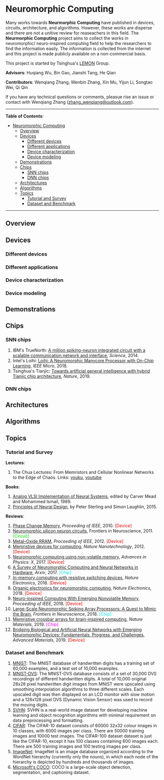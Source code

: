 # Neuromorphic Computing

Many works towards **Neurmorphic Computing** have published in devices, circuits, architecture, and algorithms. However, these works are disperse and there are not a unitive review for reaseachers in this field. The **Neurmorphic Computing** project aims to collect the works in neuromorphic/ neuro-inspired computing field to help the researchers to find the information easily. The information is collected from the internet and this project is made publicly available on a non-commercial basis.

This project is started by Tsinghua's [LEMON](http://stor.ime.tsinghua.edu.cn) Group.

**Advisors**: Huqiang Wu, Bin Gao, Jianshi Tang, He Qian

**Contributors**: Wenqiang Zhang, Wenbin Zhang, Xin Mu, Yijun Li, Songtao Wei, Qi Qin

If you have any technical questions or comments, pleasue rise an issue or contact with Wenqiang Zhang (zhang_wenqiang@outlook.com).

*****************

**Table of Contents**:

- [Neuromorphic Computing](#neuromorphic-computing)
  - [Overview](#overview)
  - [Devices](#devices)
    - [Different devices](#different-devices)
    - [Different applications](#different-applications)
    - [Device characterization](#device-characterization)
    - [Device modeling](#device-modeling)
  - [Demonstrations](#demonstrations)
  - [Chips](#chips)
    - [SNN chips](#snn-chips)
    - [DNN chips](#dnn-chips)
  - [Architectures](#architectures)
  - [Algorithms](#algorithms)
  - [Topics](#topics)
    - [Tutorial and Survey](#tutorial-and-survey)
    - [Dataset and Benchmark](#dataset-and-benchmark)

*****************

## Overview

## Devices

### Different devices

### Different applications

### Device characterization

### Device modeling

## Demonstrations

## Chips

### SNN chips

1. IBM's TrueNorth: [A million spiking-neuron integrated circuit with a scalable communication network and interface](https://doi.org/10.1126/science.1254642), *Science*, 2014.
2. Intel's Loihi: [Loihi: A Neuromorphic Manycore Processor with On-Chip Learning](https://doi.org/10.1109/MM.2018.112130359), *IEEE Micro*, 2018.
3. Tsinghua's Tianjic: [Towards artificial general intelligence with hybrid Tianjic chip architecture](https://doi.org/10.1038/s41586-019-1424-8), *Nature*, 2019.

### DNN chips

## Architectures

## Algorithms

## Topics

### Tutorial and Survey

**Lectures**:

1. The Chua Lectures: From Memristors and Cellular Nonlinear Networks to the Edge of Chaos. Links: [youku](https://v.youku.com/v_show/id_XMTg1MjQwMzg3Ng==.html?spm=a2h0j.11185381.listitem_page1.5!12~A), [youtube](https://www.youtube.com/playlist?list=PLtS6YX0YOX4eAQ6IrOZSta3xjRXzpcXyi)

**Books**:

1. [Analog VLSI Implementation of Neural Systems](https://www.springer.com/gp/book/9780792390404), edited by Carver Mead and Mohammed Ismail, 1989.
2. [Principles of Neural Design](https://mitpress.mit.edu/books/principles-neural-design), by Peter Sterling and Simon Laughlin, 2015.

**Reviews**:

1. [Phase Change Memory](https://doi.org/10.1109/JPROC.2010.2070050), *Proceeding of IEEE*, 2010. <font color="#dd0000">[Device]</font><br />
2. [Neuromorphic silicon neuron circuits](https://doi.org/10.3389/fnins.2011.00073), Frontiers in Neuroscience, 2011. <font color="#00dd00">[Circuit]</font><br />
3. [Metal–Oxide RRAM](https://doi.org/10.1109/JPROC.2012.2190369), *Proceeding of IEEE*, 2012. <font color="#dd0000">[Device]</font><br />
4. [Memristive devices for computing](https://doi.org/10.1038/NNANO.2012.240), *Nature Nanotechnology*, 2012. <font color="#dd0000">[Device]</font><br />
5. [Neuromorphic computing using non-volatile memory](https://doi.org/10.1080/23746149.2016.1259585), *Advances in Physics: X*, 2017. <font color="#dd0000">[Device]</font><br />
6. [A Survey of Neuromorphic Computing and Neural Networks in Hardware](https://arxiv.org/abs/1705.06963), *Arxiv*, 2017. <font color="#00dddd">[Chip]</font><br />
7. [In-memory computing with resistive switching devices](https://doi.org/10.1038/s41928-018-0092-2), *Nature Electronics*, 2018. <font color="#dd0000">[Device]</font><br />
8. [Organic electronics for neuromorphic computing](https://doi.org/10.1038/s41928-018-0103-3), *Nature Electronics*, 2018. <font color="#dd0000">[Device]</font><br />
9. [Neuro-inspired Computing With Emerging Nonvolatile Memory](https://doi.org/10.1109/JPROC.2018.2790840), *Proceeding of IEEE*, 2018. <font color="#dd0000">[Device]</font><br />
10. [Large-Scale Neuromorphic Spiking Array Processors: A Quest to Mimic the Brain](https://doi.org/10.3389/fnins.2018.00891), *Frontiers in Neuroscience*, 2018. <font color="#00dddd">[Chip]</font><br />
11. [Memristive crossbar arrays for brain-inspired computing](https://doi.org/10.1038/s41563-019-0291-x), *Nature Materials*, 2019. <font color="#dd00dd">[Chip]</font><br />
12. [Bridging Biological and Artificial Neural Networks with Emerging Neuromorphic Devices: Fundamentals, Progress, and Challenges](https://doi.org/10.1002/adma.201902761), *Advanced Materials*, 2019. <font color="#dd0000">[Device]</font><br />

### Dataset and Benchmark

1. [MNIST](http://yann.lecun.com/exdb/mnist): The MNIST database of handwritten digits has a training set of 60,000 examples, and a test set of 10,000 examples.
2. [MNIST-DVS](http://www2.imse-cnm.csic.es/caviar/MNISTDVS.html): The MNIST-DVS database consists of a set of 30,000 DVS recordings of different handwritten digits. A total of 10,000 original 28x28 pixel handwritten digit images from MNIST were upscaled using smoothing interpolation algorithms to three different scales. Each upscaled digit was then displayed on an LCD monitor with slow motion and a 128x128 pixel DVS (Dynamic Vision Sensor) was used to record the moving digits.
3. [SVHN](http://ufldl.stanford.edu/housenumbers/): SVHN is a real-world image dataset for developing machine learning and object recognition algorithms with minimal requirement on data preprocessing and formatting.
4. [CIFAR](http://www.cs.toronto.edu/~kriz/cifar.html): The CIFAR-10 dataset consists of 60000 32x32 colour images in 10 classes, with 6000 images per class. There are 50000 training images and 10000 test images. The CIFAR-100 dataset dataset is just like the CIFAR-10, except it has 100 classes containing 600 images each. There are 500 training images and 100 testing images per class.
5. [ImageNet](http://www.image-net.org/): ImageNet is an image database organized according to the WordNet hierarchy (currently only the nouns), in which each node of the hierarchy is depicted by hundreds and thousands of images.
6. [Microsoft's COCO](http://cocodataset.org/#overview): COCO is a large-scale object detection, segmentation, and captioning dataset.

